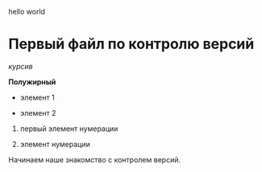 hello world 
# Первый файл по контролю версий

*курсив* 

**Полужирный**

* элемент 1

* элемент 2

1. первый элемент нумерации

2. элемент нумерации

Начинаем наше знакомство с контролем версий.